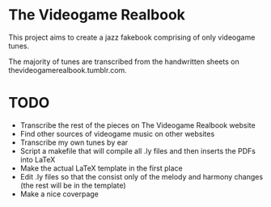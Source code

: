 The Videogame Realbook
==================
This project aims to create a jazz fakebook comprising of only videogame tunes.

The majority of tunes are transcribed from the handwritten sheets on thevideogamerealbook.tumblr.com. 

TODO
====
+ Transcribe the rest of the pieces on The Videogame Realbook website
+ Find other sources of videogame music on other websites
+ Transcribe my own tunes by ear
+ Script a makefile that will compile all .ly files and then inserts the PDFs into LaTeX
+ Make the actual LaTeX template in the first place
+ Edit .ly files so that the consist only of the melody and harmony changes (the rest will be in the template)
+ Make a nice coverpage
